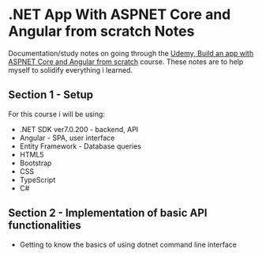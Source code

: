 # .NET App With ASPNET Core and Angular from scratch Notes

Documentation/study notes on going through the <a href="https://www.udemy.com/course/build-an-app-with-aspnet-core-and-angular-from-scratch/" target="blank">Udemy, Build an app with ASPNET Core and Angular from scratch</a> course. These notes are to help myself to solidify everything i learned.

## Section 1 - Setup

For this course i will be using:
 - .NET SDK ver7.0.200 - backend, API
 - Angular - SPA, user interface
 - Entity Framework - Database queries
 - HTML5
 - Bootstrap
 - CSS
 - TypeScript
 - C#

## Section 2 - Implementation of basic API functionalities
 - Getting to know the basics of using dotnet command line interface
